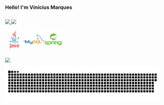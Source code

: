 ### Hello! I'm Vinicius Marques
##
<div>
 <a href="https://github.com/ViniciusMarquesp">
 <img height="180em" src="https://github-readme-stats.vercel.app/api?username=ViniciusMarquesp&show_icons=true&theme=tokyonight&include_all_commits=true&count_private=true"/>
 <img height="180em" src="https://github-readme-stats.vercel.app/api/top-langs/?username=ViniciusMarquesp&layout=compact&langs_count=7&theme=tokyonight"/>
</div>
  <div style="display: inline_block"><br>
  <img align="center" alt="Vini-Java" height="60" width="60" src="https://raw.githubusercontent.com/devicons/devicon/master/icons/java/java-original-wordmark.svg">
  <img align="center" alt="Vini-MySQL" height="60" width="60" src="https://raw.githubusercontent.com/devicons/devicon/master/icons/mysql/mysql-original-wordmark.svg">
  <img align="center" alt="Vini-Spring" height="55" width="60" src="https://raw.githubusercontent.com/devicons/devicon/master/icons/spring/spring-original-wordmark.svg">
</div>
  
  ##
  
<div>
  <a href="https://www.linkedin.com/in/vinicius-marques-aa61b1206/" target="_blank"><img src="https://img.shields.io/badge/-LinkedIn-%230077B5?style=for-the-badge&logo=linkedin&logoColor=white" target="_blank"></a> 
<div>
  
  ![Snake animation](https://github.com/ViniciusMarquesp/ViniciusMarquesp/blob/output/github-contribution-grid-snake.svg)
